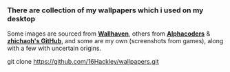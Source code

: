 ### There are collection of my wallpapers which i used on my desktop

Some images are sourced from **[Wallhaven](https://wallhaven.cc/)**, others from **[Alphacoders](https://alphacoders.com)** & **[zhichaoh's GitHub](https://github.com/zhichaoh/catppuccin-wallpapers)**, and some are my own (screenshots from games), along with a few with uncertain origins.

git clone https://github.com/16Hackley/wallpapers.git